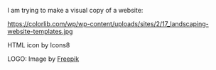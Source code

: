 I am trying to make a visual copy of a website: 

https://colorlib.com/wp/wp-content/uploads/sites/2/17_landscaping-website-templates.jpg

HTML icon by Icons8

LOGO: Image by <a href="https://www.freepik.com/free-vector/fresh-logo-with-leaves-template_9648354.htm#query=garden%20logo&position=30&from_view=keyword&track=ais">Freepik</a>